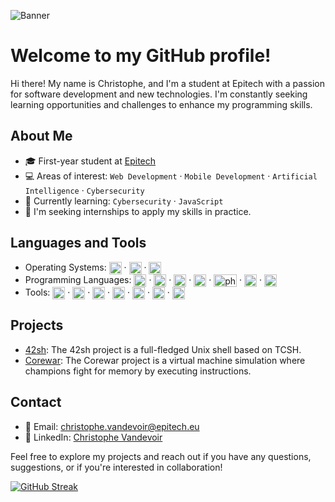 ![Banner](https://capsule-render.vercel.app/api?type=waving&height=300&color=gradient&customColorList=20)
# Welcome to my GitHub profile!

Hi there! My name is Christophe, and I'm a student at Epitech with a passion for software development and new technologies. I'm constantly seeking learning opportunities and challenges to enhance my programming skills.

## About Me

- 🎓 First-year student at [Epitech](https://www.epitech.eu/)
- 💻 Areas of interest: `Web Development` · `Mobile Development` · `Artificial Intelligence` · `Cybersecurity`
- 🌱 Currently learning: `Cybersecurity` · `JavaScript`
- 🔭 I'm seeking internships to apply my skills in practice.

## Languages and Tools

- Operating Systems: <img align="center" width="20" height="20" src="https://img.icons8.com/fluency/512/fedora.png" alt="fedora"/> · <img align="center" width="20" height="20" src="https://img.icons8.com/fluency/512/windows-10.png" alt="windows"/> · <img align="center" width="20" height="20" src="https://img.icons8.com/fluency/512/mac-os.png" alt="macos"/>
- Programming Languages: <img align="center" width="20" height="20" src="https://img.icons8.com/color/512/c-programming.png" alt="c-programming"/> · <img align="center" width="20" height="20" src="https://img.icons8.com/color/512/python--v1.png" alt="python"/> · <img align="center" width="20" height="20" src="https://img.icons8.com/color/512/html-5--v1.png" alt="html-5"/> · <img align="center" width="20" height="20" src="https://img.icons8.com/color/512/css3.png" alt="css3"/> · <img align="center" width="37" height="20" src="https://upload.wikimedia.org/wikipedia/commons/thumb/2/27/PHP-logo.svg/2560px-PHP-logo.svg.png" alt="php"/> · <img align="center" width="20" height="20" src="https://img.icons8.com/color/512/mysql-logo.png" alt="mysql-logo"/> · <img align="center" width="20" height="20" src="https://upload.wikimedia.org/wikipedia/commons/thumb/4/40/VB.NET_Logo.svg/1200px-VB.NET_Logo.svg.png" alt="visual-basic"/>
- Tools: <img align="center" width="20" height="20" src="https://img.icons8.com/color/512/git.png" alt="git"/> · <img align="center" width="20" height="20" src="https://img.icons8.com/color/512/docker.png" alt="docker"/> · <img align="center" width="20" height="20" src="https://img.icons8.com/color/512/visual-studio-code-2019.png" alt="visual-studio-code"/> · <img align="center" width="20" height="20" src="https://upload.wikimedia.org/wikipedia/commons/thumb/6/62/Clion.svg/1200px-Clion.svg.png" alt="clion"/> · <img align="center" width="20" height="20" src="https://upload.wikimedia.org/wikipedia/commons/thumb/1/1d/PyCharm_Icon.svg/1200px-PyCharm_Icon.svg.png" alt="pycharm"/> · <img align="center" width="20" height="20" src="https://upload.wikimedia.org/wikipedia/commons/thumb/c/c9/PhpStorm_Icon.svg/1200px-PhpStorm_Icon.svg.png" alt="phpstorm"/> · <img align="center" width="20" height="20" src="https://img.icons8.com/color/512/emacs.png" alt="emacs"/>

## Projects

- [42sh](https://github.com/ItsKarmaOff/42sh): The 42sh project is a full-fledged Unix shell based on TCSH.
- [Corewar](https://github.com/ItsKarmaOff/Corewar): The Corewar project is a virtual machine simulation where champions fight for memory by executing instructions.

## Contact

- 📧 Email: [christophe.vandevoir@epitech.eu](mailto:christophe.vandevoir@epitech.eu)
- 💼 LinkedIn: [Christophe Vandevoir](https://www.linkedin.com/in/christophe-vandevoir/)

Feel free to explore my projects and reach out if you have any questions, suggestions, or if you're interested in collaboration!

<a href="https://git.io/streak-stats"><img src="https://streak-stats.demolab.com/?user=ItsKarmaOff&theme=dracula&hide_border=true" alt="GitHub Streak" /></a><br>
